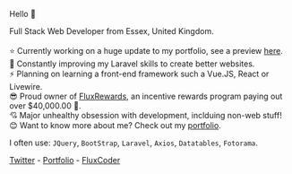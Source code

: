 Hello 👋


Full Stack Web Developer from Essex, United Kingdom. 
<br /><br />
   :star: Currently working on a huge update to my portfolio, see a preview [here](https://twitter.com/FluxCoder/status/1372706985305645061).<br />
   🌱 Constantly improving my Laravel skills to create better websites. <br />
   :zap: Planning on learning a front-end framework such a Vue.JS, React or Livewire. <br />
   :sunglasses: Proud owner of [FluxRewards](https://fluxrewards.com), an incentive rewards program paying out over $40,000.00 :money_with_wings:. <br />
   :cupid: Major unhealthy obsession with development, inclduing non-web stuff! <br />
   :blush: Want to know more about me? Check out my [portfolio](https://jroffey.me). <br />

I often use: `JQuery`, `BootStrap`, `Laravel`, `Axios`, `Datatables`, `Fotorama`.

[Twitter](https://twitter.com/FluxCoder) - [Portfolio](https://jroffey.me) - [FluxCoder](https://fluxcoder.xyz)
